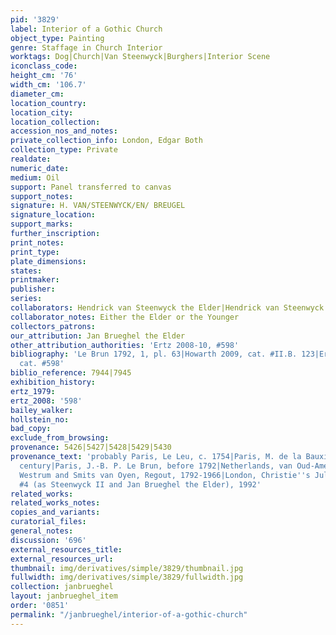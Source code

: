 ```yaml
---
pid: '3829'
label: Interior of a Gothic Church
object_type: Painting
genre: Staffage in Church Interior
worktags: Dog|Church|Van Steenwyck|Burghers|Interior Scene
iconclass_code:
height_cm: '76'
width_cm: '106.7'
diameter_cm:
location_country:
location_city:
location_collection:
accession_nos_and_notes:
private_collection_info: London, Edgar Both
collection_type: Private
realdate:
numeric_date:
medium: Oil
support: Panel transferred to canvas
support_notes:
signature: H. VAN/STEENWYCK/EN/ BREUGEL
signature_location:
support_marks:
further_inscription:
print_notes:
print_type:
plate_dimensions:
states:
printmaker:
publisher:
series:
collaborators: Hendrick van Steenwyck the Elder|Hendrick van Steenwyck the Younger
collaborator_notes: Either the Elder or the Younger
collectors_patrons:
our_attribution: Jan Brueghel the Elder
other_attribution_authorities: 'Ertz 2008-10, #598'
bibliography: 'Le Brun 1792, 1, pl. 63|Howarth 2009, cat. #II.B. 123|Ertz 2008-10,
  cat. #598'
biblio_reference: 7944|7945
exhibition_history:
ertz_1979:
ertz_2008: '598'
bailey_walker:
hollstein_no:
bad_copy:
exclude_from_browsing:
provenance: 5426|5427|5428|5429|5430
provenance_text: 'probably Paris, Le Leu, c. 1754|Paris, M. de la Bauxière , mid-18th
  century|Paris, J.-B. P. Le Brun, before 1792|Netherlands, van Oud-Amelisweerd, van
  Westrum and Smits van Oyen, Regout, 1792-1966|London, Christie''s July 10, 1992,
  #4 (as Steenwyck II and Jan Brueghel the Elder), 1992'
related_works:
related_works_notes:
copies_and_variants:
curatorial_files:
general_notes:
discussion: '696'
external_resources_title:
external_resources_url:
thumbnail: img/derivatives/simple/3829/thumbnail.jpg
fullwidth: img/derivatives/simple/3829/fullwidth.jpg
collection: janbrueghel
layout: janbrueghel_item
order: '0851'
permalink: "/janbrueghel/interior-of-a-gothic-church"
---
```

